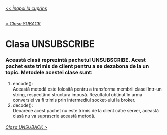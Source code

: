 ###### [<< Înapoi la cuprins](../Cuprins.md)
###### [< Clasa SUBACK](15.%20SUBACK.md)
# Clasa UNSUBSCRIBE
### Această clasă reprezintă pachetul UNSUBSCRIBE. Acest pachet este trimis de client pentru a se dezabona de la un topic. Metodele acestei clase sunt:
1. encode():  
Această metodă este folosită pentru a transforma membrii clasei într-un string, respectând structura impusă. Rezultatul obținut în urma conversiei va fi trimis prin intermediul socket-ului la broker.
2. decode():  
Deoarece acest pachet nu este trimis de la client către server, această clasă nu va suprascrie această metodă.
###### [Clasa UNSUBACK >](17.%20UNSUBACK.md)


